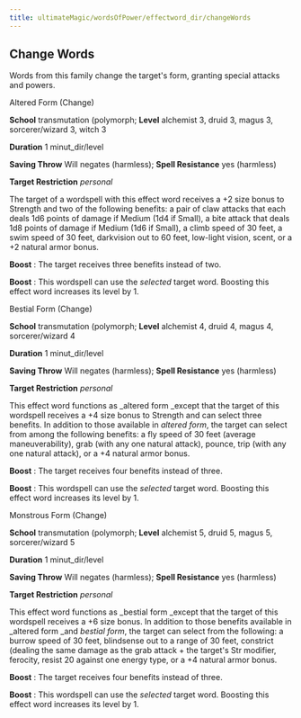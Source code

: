 ```yaml
---
title: ultimateMagic/wordsOfPower/effectword_dir/changeWords
---
```

## Change Words

Words from this family change the target's form, granting special attacks and powers.

Altered Form (Change)

**School** transmutation (polymorph; **Level** alchemist 3, druid 3, magus 3, sorcerer/wizard 3, witch 3

**Duration** 1 minut_dir/level

**Saving Throw** Will negates (harmless); **Spell Resistance** yes (harmless)

**Target Restriction** _personal_

The target of a wordspell with this effect word receives a +2 size bonus to Strength and two of the following benefits: a pair of claw attacks that each deals 1d6 points of damage if Medium (1d4 if Small), a bite attack that deals 1d8 points of damage if Medium (1d6 if Small), a climb speed of 30 feet, a swim speed of 30 feet, darkvision out to 60 feet, low-light vision, scent, or a +2 natural armor bonus.

**Boost** : The target receives three benefits instead of two.

**Boost** : This wordspell can use the _selected_ target word. Boosting this effect word increases its level by 1.

Bestial Form (Change)

**School** transmutation (polymorph; **Level** alchemist 4, druid 4, magus 4, sorcerer/wizard 4

**Duration** 1 minut_dir/level

**Saving Throw** Will negates (harmless); **Spell Resistance** yes (harmless)

**Target Restriction** _personal_

This effect word functions as _altered form _except that the target of this wordspell receives a +4 size bonus to Strength and can select three benefits. In addition to those available in _altered form_, the target can select from among the following benefits: a fly speed of 30 feet (average maneuverability), grab (with any one natural attack), pounce, trip (with any one natural attack), or a +4 natural armor bonus.

**Boost** : The target receives four benefits instead of three.

**Boost** : This wordspell can use the _selected_ target word. Boosting this effect word increases its level by 1.

Monstrous Form (Change)

**School** transmutation (polymorph; **Level** alchemist 5, druid 5, magus 5, sorcerer/wizard 5

**Duration** 1 minut_dir/level

**Saving Throw** Will negates (harmless); **Spell Resistance** yes (harmless)

**Target Restriction** _personal_

This effect word functions as _bestial form _except that the target of this wordspell receives a +6 size bonus. In addition to those benefits available in _altered form _and _bestial form_, the target can select from the following: a burrow speed of 30 feet, blindsense out to a range of 30 feet, constrict (dealing the same damage as the grab attack + the target's Str modifier, ferocity, resist 20 against one energy type, or a +4 natural armor bonus.

**Boost** : The target receives four benefits instead of three.

**Boost** : This wordspell can use the _selected_ target word. Boosting this effect word increases its level by 1.

